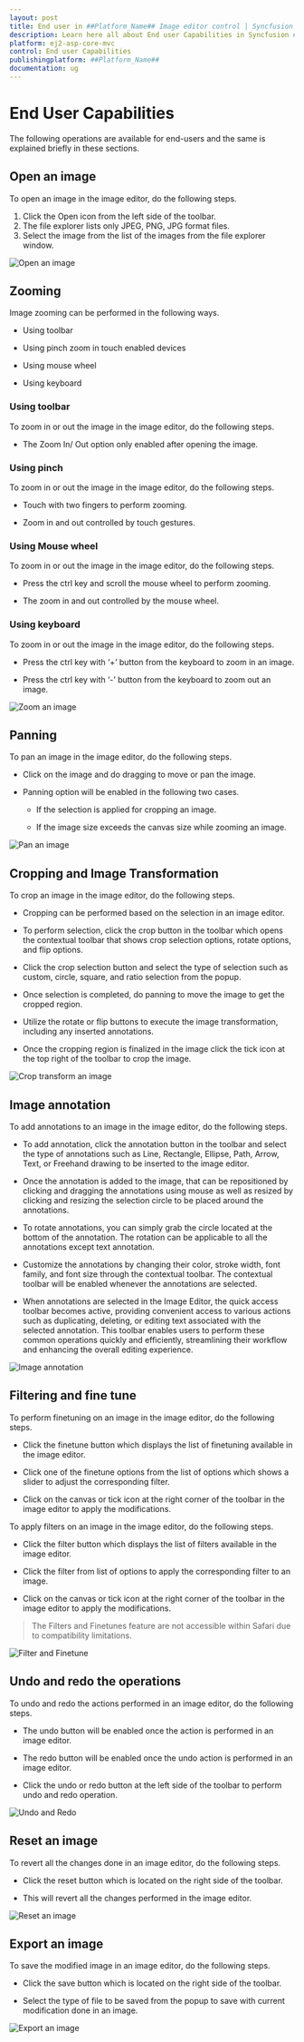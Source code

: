 ```yaml
---
layout: post
title: End user in ##Platform_Name## Image editor control | Syncfusion
description: Learn here all about End user Capabilities in Syncfusion ##Platform_Name## Image editor control of Syncfusion Essential JS 2 and more.
platform: ej2-asp-core-mvc
control: End user Capabilities 
publishingplatform: ##Platform_Name##
documentation: ug
---
```


# End User Capabilities

The following operations are available for end-users and the same is explained briefly in these sections.

## Open an image

To open an image in the image editor, do the following steps.

1. Click the Open icon from the left side of the toolbar.
2. The file explorer lists only JPEG, PNG, JPG format files.
3. Select the image from the list of the images from the file explorer window.

![Open an image](images/open.gif)

## Zooming 

Image zooming can be performed in the following ways. 

* Using toolbar

* Using pinch zoom in touch enabled devices

* Using mouse wheel

* Using keyboard

### Using toolbar 

To zoom in or out the image in the image editor, do the following steps. 

* The Zoom In/ Out option only enabled after opening the image. 

### Using pinch 

To zoom in or out the image in the image editor, do the following steps. 

* Touch with two fingers to perform zooming. 

* Zoom in and out controlled by touch gestures. 

### Using Mouse wheel 

To zoom in or out the image in the image editor, do the following steps. 

* Press the ctrl key and scroll the mouse wheel to perform zooming. 

* The zoom in and out controlled by the mouse wheel. 

### Using keyboard 

To zoom in or out the image in the image editor, do the following steps. 

* Press the ctrl key with ‘+’ button from the keyboard to zoom in an image. 

* Press the ctrl key with ‘-’ button from the keyboard to zoom out an image.

![Zoom an image](images/zoom.gif)

## Panning 

To pan an image in the image editor, do the following steps.  

* Click on the image and do dragging to move or pan the image. 

* Panning option will be enabled in the following two cases. 

    * If the selection is applied for cropping an image. 

    * If the image size exceeds the canvas size while zooming an image.

![Pan an image](images/pan.gif)

## Cropping and Image Transformation 

To crop an image in the image editor, do the following steps. 

* Cropping can be performed based on the selection in an image editor.

* To perform selection, click the crop button in the toolbar which opens the contextual toolbar that shows crop selection options, rotate options, and flip options.

* Click the crop selection button and select the type of selection such as custom, circle, square, and ratio selection from the popup.

* Once selection is completed, do panning to move the image to get the cropped region.

* Utilize the rotate or flip buttons to execute the image transformation, including any inserted annotations.

* Once the cropping region is finalized in the image click the tick icon at the top right of the toolbar to crop the image.

![Crop transform an image](images/crop-transform.gif)

## Image annotation 

To add annotations to an image in the image editor, do the following steps. 

* To add annotation, click the annotation button in the toolbar and select the type of annotations such as Line, Rectangle, Ellipse, Path, Arrow, Text, or Freehand drawing to be inserted to the image editor. 

* Once the annotation is added to the image, that can be repositioned by clicking and dragging the annotations using mouse as well as resized by clicking and resizing the selection circle to be placed around the annotations. 

* To rotate annotations, you can simply grab the circle located at the bottom of the annotation. The rotation can be applicable to all the annotations except text annotation. 

* Customize the annotations by changing their color, stroke width, font family, and font size through the contextual toolbar. The contextual toolbar will be enabled whenever the annotations are selected. 

* When annotations are selected in the Image Editor, the quick access toolbar becomes active, providing convenient access to various actions such as duplicating, deleting, or editing text associated with the selected annotation. This toolbar enables users to perform these common operations quickly and efficiently, streamlining their workflow and enhancing the overall editing experience.

![Image annotation](images/annotation.gif)

## Filtering and fine tune 

To perform finetuning on an image in the image editor, do the following steps. 

* Click the finetune button which displays the list of finetuning available in the image editor. 

* Click one of the finetune options from the list of options which shows a slider to adjust the corresponding filter.  

* Click on the canvas or tick icon at the right corner of the toolbar in the image editor to apply the modifications. 

To apply filters on an image in the image editor, do the following steps. 

* Click the filter button which displays the list of filters available in the image editor. 

* Click the filter from list of options to apply the corresponding filter to an image.  

* Click on the canvas or tick icon at the right corner of the toolbar in the image editor to apply the modifications. 


> The Filters and Finetunes feature are not accessible within Safari due to compatibility limitations.

![Filter and Finetune](images/filter-finetune.gif)

## Undo and redo the operations 

To undo and redo the actions performed in an image editor, do the following steps. 

* The undo button will be enabled once the action is performed in an image editor. 

* The redo button will be enabled once the undo action is performed in an image editor. 

* Click the undo or redo button at the left side of the toolbar to perform undo and redo operation.

![Undo and Redo](images/undo-redo.gif)

## Reset an image 

To revert all the changes done in an image editor, do the following steps. 

* Click the reset button which is located on the right side of the toolbar. 

* This will revert all the changes performed in the image editor.

![Reset an image](images/reset.gif)

## Export an image 

To save the modified image in an image editor, do the following steps. 

* Click the save button which is located on the right side of the toolbar. 

* Select the type of file to be saved from the popup to save with current modification done in an image.

![Export an image](images/save.gif)